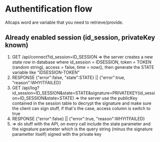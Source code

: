 # Authentification flow

Allcaps word are variable that you need to retrieve/provide.

## Already enabled session (id_session, privateKey known)

1. GET /api/connect?id_session=ID_SESSION =>
the server creates a new state row in database where id_session = IDSESSION, token = TOKEN (random string), access = false, time = now(), then generate the STATE variable like "IDSESSION-TOKEN"
2. RESPONSE {"error":false, "state":STATE} || {"error":true, "reason":WHYITFAILED}
3. GET /api/log?id_session=ID_SESSION&state=STATE&signature=PRIVATEKEY(id_session=ID_SESSION&state=STATE) => 
the server use the publicKey contained in the session table to decrypt the signature and make sure the client can sign stuff, if that's the case, access column is switch to true
4. RESPONSE {"error":false} || {"error":true, "reason":WHYITFAILED}
5. => do stuff with the API, on every call include the state parameter and the signature parameter which is the query string (minus the signature parametter itself) signed with the private key
